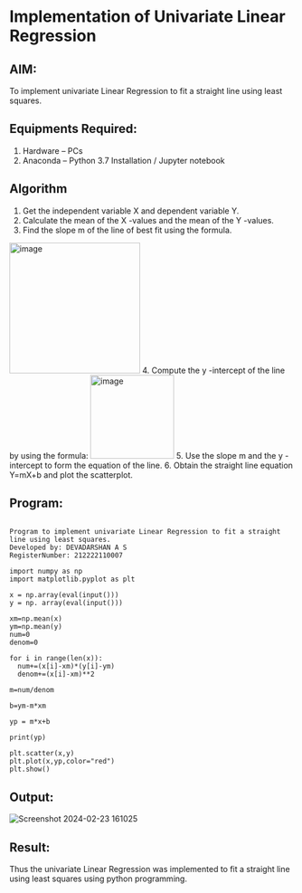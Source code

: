 #  Implementation of Univariate Linear Regression

## AIM:
To implement univariate Linear Regression to fit a straight line using least squares.

## Equipments Required:
1. Hardware – PCs
2. Anaconda – Python 3.7 Installation / Jupyter notebook

## Algorithm
1. Get the independent variable X and dependent variable Y.
2. Calculate the mean of the X -values and the mean of the Y -values.
3. Find the slope m of the line of best fit using the formula. 
<img width="231" alt="image" src="https://user-images.githubusercontent.com/93026020/192078527-b3b5ee3e-992f-46c4-865b-3b7ce4ac54ad.png">
4. Compute the y -intercept of the line by using the formula:
<img width="148" alt="image" src="https://user-images.githubusercontent.com/93026020/192078545-79d70b90-7e9d-4b85-9f8b-9d7548a4c5a4.png">
5. Use the slope m and the y -intercept to form the equation of the line.
6. Obtain the straight line equation Y=mX+b and plot the scatterplot.

## Program:
```

Program to implement univariate Linear Regression to fit a straight line using least squares.
Developed by: DEVADARSHAN A S
RegisterNumber: 212222110007

```
```
import numpy as np
import matplotlib.pyplot as plt

x = np.array(eval(input()))
y = np. array(eval(input()))

xm=np.mean(x)
ym=np.mean(y)
num=0
denom=0

for i in range(len(x)):
  num+=(x[i]-xm)*(y[i]-ym)
  denom+=(x[i]-xm)**2

m=num/denom

b=ym-m*xm

yp = m*x+b

print(yp)

plt.scatter(x,y)
plt.plot(x,yp,color="red")
plt.show()

```


## Output:
![Screenshot 2024-02-23 161025](https://github.com/DEVADARSHAN2/Find-the-best-fit-line-using-Least-Squares-Method/assets/119432150/93346196-d096-4169-9822-1027443befa9)


## Result:
Thus the univariate Linear Regression was implemented to fit a straight line using least squares using python programming.
